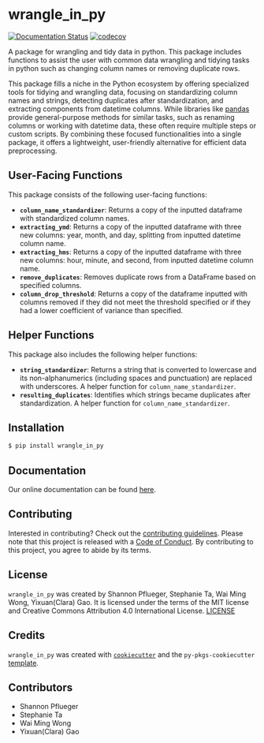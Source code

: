 # wrangle_in_py
[![Documentation Status](https://readthedocs.org/projects/wrangle-in-py/badge/?version=latest)](https://wrangle-in-py.readthedocs.io/en/latest/?badge=latest) [![codecov](https://codecov.io/gh/UBC-MDS/wrangle_in_py/graph/badge.svg?token=2TTQ23iNKM)](https://codecov.io/gh/UBC-MDS/wrangle_in_py)

A package for wrangling and tidy data in python. This package includes functions to assist the user with common data wrangling and tidying tasks in python such as changing column names or removing duplicate rows. 

This package fills a niche in the Python ecosystem by offering specialized tools for tidying and wrangling data, focusing on standardizing column names and strings, detecting duplicates after standardization, and extracting components from datetime columns. While libraries like [pandas](https://pypi.org/project/pandas/) provide general-purpose methods for similar tasks, such as renaming columns or working with datetime data, these often require multiple steps or custom scripts. By combining these focused functionalities into a single package, it offers a lightweight, user-friendly alternative for efficient data preprocessing.

## User-Facing Functions

This package consists of the following user-facing functions:

- **`column_name_standardizer`**: Returns a copy of the inputted dataframe with standardized column names.
- **`extracting_ymd`**: Returns a copy of the inputted dataframe with three new columns: year, month, and day, splitting from inputted datetime column name.
- **`extracting_hms`**: Returns a copy of the inputted dataframe with three new columns: hour, minute, and second, from inputted datetime column name.
- **`remove_duplicates`**: Removes duplicate rows from a DataFrame based on specified columns.
- **`column_drop_threshold`**: Returns a copy of the dataframe inputted with columns removed if they did not meet the threshold specified or if they had a lower coefficient of variance than specified.

## Helper Functions

This package also includes the following helper functions:

- **`string_standardizer`**: Returns a string that is converted to lowercase and its non-alphanumerics (including spaces and punctuation) are replaced with underscores. A helper function for `column_name_standardizer`.
- **`resulting_duplicates`**: Identifies which strings became duplicates after standardization. A helper function for `column_name_standardizer`.


## Installation

```bash
$ pip install wrangle_in_py
```

## Documentation

Our online documentation can be found [here](https://wrangle-in-py.readthedocs.io/en/latest/?badge=latest).

## Contributing

Interested in contributing? Check out the [contributing guidelines](CONTRIBUTING.md). Please note that this project is released with a [Code of Conduct](CONDUCT.md). By contributing to this project, you agree to abide by its terms.

## License

`wrangle_in_py` was created by Shannon Pflueger, Stephanie Ta, Wai Ming Wong, Yixuan(Clara) Gao. It is licensed under the terms of the MIT license and Creative Commons Attribution 4.0 International License. [LICENSE](LICENSE)

## Credits

`wrangle_in_py` was created with [`cookiecutter`](https://cookiecutter.readthedocs.io/en/latest/) and the `py-pkgs-cookiecutter` [template](https://github.com/py-pkgs/py-pkgs-cookiecutter).

## Contributors
- Shannon Pflueger
- Stephanie Ta
- Wai Ming Wong
- Yixuan(Clara) Gao
